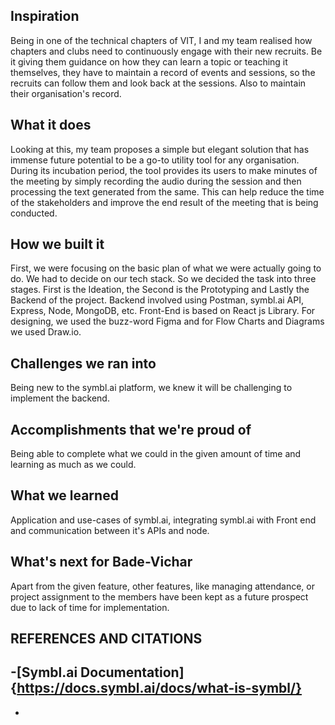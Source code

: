 ## Inspiration
Being in one of the technical chapters of VIT, I and my team realised how chapters and clubs need to continuously engage with their new recruits. Be it giving them guidance on how they can learn a topic or teaching it themselves, they have to maintain a record of events and sessions, so the recruits can follow them and look back at the sessions. Also to maintain their organisation's record.

## What it does
Looking at this, my team proposes a simple but elegant solution that has immense future potential to be a go-to utility tool for any organisation. During its incubation period, the tool provides its users to make minutes of the meeting by simply recording the audio during the session and then processing the text generated from the same. This can help reduce the time of the stakeholders and improve the end result of the meeting that is being conducted.


## How we built it
First, we were focusing on the basic plan of what we were actually going to do. We had to decide on our tech stack.
So we decided the task into three stages. First is the Ideation, the Second is the Prototyping and Lastly the Backend of the project. Backend involved using Postman, symbl.ai API, Express, Node, MongoDB, etc. Front-End is based on React js Library. For designing, we used the buzz-word Figma and for Flow Charts and Diagrams we used Draw.io.

## Challenges we ran into
Being new to the symbl.ai platform, we knew it will be challenging to implement the backend. 

## Accomplishments that we're proud of
Being able to complete what we could in the given amount of time and learning as much as we could.

## What we learned
Application and use-cases of symbl.ai, integrating symbl.ai with Front end and communication between it's APIs and node.

## What's next for Bade-Vichar
Apart from the given feature, other features, like managing attendance, or project assignment to the members have been kept as a future prospect due to lack of time for implementation.

## REFERENCES AND CITATIONS
-[Symbl.ai Documentation]{https://docs.symbl.ai/docs/what-is-symbl/}
-
-